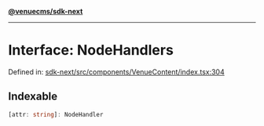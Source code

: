 [**@venuecms/sdk-next**](../Index.md)

***

# Interface: NodeHandlers

Defined in: [sdk-next/src/components/VenueContent/index.tsx:304](https://github.com/venuecms/sdk/blob/6283acc845335a99eac7e210bd07dad1da30061f/packages/sdk-next/src/components/VenueContent/index.tsx#L304)

## Indexable

```ts
[attr: string]: NodeHandler
```
